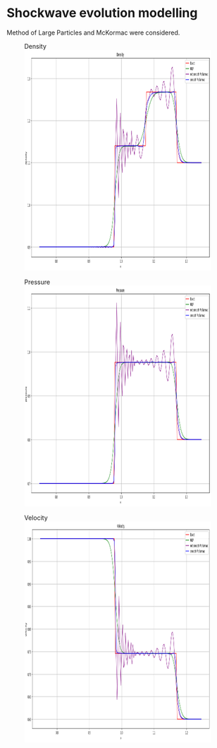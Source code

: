 # Shockwave evolution modelling

Method of Large Particles and McKormac were considered.

<figure>
  <figtitle>Density</figtitle>
  <img src="./Images/Density.png" width="1000" height="500">
</figure>

<figure>
  <figtitle>Pressure</figtitle>
  <img src="./Images/Pressure.png" width="1000" height="500">
</figure>

<figure>
  <figtitle>Velocity</figtitle>
  <img src="./Images/Velocity.png" width="1000" height="500">
</figure>
